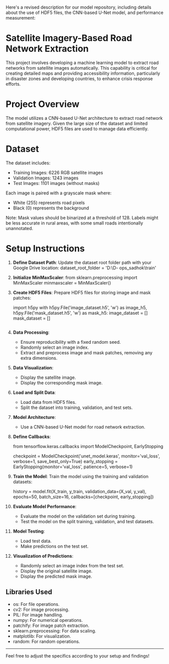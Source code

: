 Here's a revised description for our model repository, including details about the use of HDF5 files, the CNN-based U-Net model, and performance measurement:

# Satellite Imagery-Based Road Network Extraction

This project involves developing a machine learning model to extract road networks from satellite images automatically. This capability is critical for creating detailed maps and providing accessibility information, particularly in disaster zones and developing countries, to enhance crisis response efforts.

# Project Overview

The model utilizes a CNN-based U-Net architecture to extract road network from satellite imagery. Given the large size of the dataset and limited computational power, HDF5 files are used to manage data efficiently.

# Dataset

The dataset includes:
- Training Images: 6226 RGB satellite images
- Validation Images: 1243 images
- Test Images: 1101 images (without masks)

Each image is paired with a grayscale mask where:
- White (255) represents road pixels
- Black (0) represents the background

Note: Mask values should be binarized at a threshold of 128. Labels might be less accurate in rural areas, with some small roads intentionally unannotated.

# Setup Instructions

1. **Define Dataset Path**:
   Update the dataset root folder path with your Google Drive location:
   dataset_root_folder = 'D:\\D- ops_sadhok\\train'
  
2. **Initialize MinMaxScaler**:
   from sklearn.preprocessing import MinMaxScaler
   minmaxscaler = MinMaxScaler()

3. **Create HDF5 Files**:
   Prepare HDF5 files for storing image and mask patches:
 
   import h5py
   with h5py.File('image_dataset.h5', 'w') as image_h5, h5py.File('mask_dataset.h5', 'w') as mask_h5:
       image_dataset = []
       mask_dataset = []
   ```

4. **Data Processing**:
   - Ensure reproducibility with a fixed random seed.
   - Randomly select an image index.
   - Extract and preprocess image and mask patches, removing any extra dimensions.

5. **Data Visualization**:
   - Display the satellite image.
   - Display the corresponding mask image.

6. **Load and Split Data**:
   - Load data from HDF5 files.
   - Split the dataset into training, validation, and test sets.

7. **Model Architecture**:
   - Use a CNN-based U-Net model for road network extraction.

8. **Define Callbacks**:
  
   from tensorflow.keras.callbacks import ModelCheckpoint, EarlyStopping

   checkpoint = ModelCheckpoint('unet_model.keras', monitor='val_loss', verbose=1, save_best_only=True)
   early_stopping = EarlyStopping(monitor='val_loss', patience=5, verbose=1)

9. **Train the Model**:
   Train the model using the training and validation datasets:
 
   history = model.fit(X_train, y_train,
                       validation_data=(X_val, y_val),
                       epochs=50,
                       batch_size=16,
                       callbacks=[checkpoint, early_stopping])
  

10. **Evaluate Model Performance**:
    - Evaluate the model on the validation set during training.
    - Test the model on the split training, validation, and test datasets.

11. **Model Testing**:
    - Load test data.
    - Make predictions on the test set.

12. **Visualization of Predictions**:
    - Randomly select an image index from the test set.
    - Display the original satellite image.
    - Display the predicted mask image.

## Libraries Used

- os: For file operations.
- cv2: For image processing.
- PIL: For image handling.
- numpy: For numerical operations.
- patchify: For image patch extraction.
- sklearn.preprocessing: For data scaling.
- matplotlib: For visualization.
- random: For random operations.

---

Feel free to adjust the specifics according to your setup and findings!
